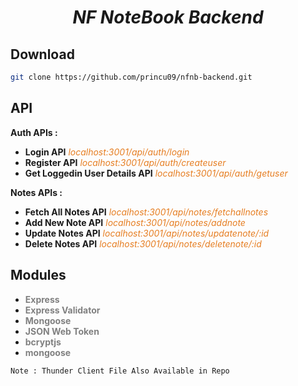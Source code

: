 <h1 align="center" style="font-style:italic;">NF NoteBook Backend</h1>

## Download
```sh
git clone https://github.com/princu09/nfnb-backend.git
```

## API

**Auth APIs :** 
* **Login API**
<span style="color:#E67E22;font-style: italic">localhost:3001/api/auth/login</span>
* **Register API**
<span style="color:#E67E22;font-style: italic">localhost:3001/api/auth/createuser</span>
* **Get Loggedin User Details API**
<span style="color:#E67E22;font-style: italic">localhost:3001/api/auth/getuser</span>

**Notes APIs :**
* **Fetch All Notes API**
<span style="color:#E67E22;font-style: italic">localhost:3001/api/notes/fetchallnotes</span>
* **Add New Note API**
<span style="color:#E67E22;font-style: italic">localhost:3001/api/notes/addnote</span>
* **Update Notes API**
<span style="color:#E67E22;font-style: italic">localhost:3001/api/notes/updatenote/:id</span>
* **Delete Notes API**
<span style="color:#E67E22;font-style: italic">localhost:3001/api/notes/deletenote/:id</span>


## Modules

* **<span style="color:gray">Express</span>**
* **<span style="color:gray">Express Validator</span>**
* **<span style="color:gray">Mongoose</span>**
* **<span style="color:gray">JSON Web Token</span>**
* **<span style="color:gray">bcryptjs</span>**
* **<span style="color:gray">mongoose</span>**


```
Note : Thunder Client File Also Available in Repo
```
